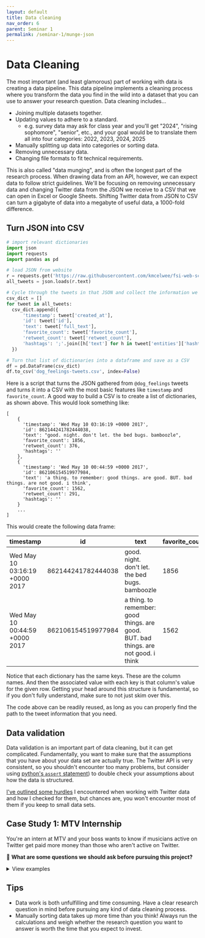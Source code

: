```yaml
---
layout: default
title: Data cleaning
nav_order: 6
parent: Seminar 1
permalink: /seminar-1/munge-json
---
```


# Data Cleaning

The most important (and least glamorous) part of working with data is creating
a data pipeline. This data pipeline implements a cleaning process where you transform
the data you find in the wild into a dataset that you can use to answer your
research question. Data cleaning includes...

* Joining multiple datasets together.
* Updating values to adhere to a standard. 
    * e.g. survey data may ask for class year and you'll get "2024", "rising sophomore", "senior", etc., 
        and your goal would be to translate them all into four categories: 2022, 2023, 2024, 2025
* Manually splitting up data into categories or sorting data.
* Removing unnecessary data.
* Changing file formats to fit technical requirements.

This is also called "data munging", and is often the longest
part of the research process. When drawing data from an API, however, 
we can expect data to follow strict guidelines. We'll be focusing on removing 
unnecessary data and changing Twitter data from the JSON we receive to a CSV
that we can open in Excel or Google Sheets. Shifting Twitter data from JSON to
CSV can turn a gigabyte of data into a megabyte of useful data, a 1000-fold 
difference.

## Turn JSON into CSV

```python
# import relevant dictionaries
import json
import requests
import pandas as pd

# load JSON from website
r = requests.get('https://raw.githubusercontent.com/kmcelwee/fsi-web-scraping-seminar/main/data/dog_feelings-tweets.json')
all_tweets = json.loads(r.text)

# Cycle through the tweets in that JSON and collect the information we care about
csv_dict = []
for tweet in all_tweets:
  csv_dict.append({
      'timestamp': tweet['created_at'],
      'id': tweet['id'],
      'text': tweet['full_text'],
      'favorite_count': tweet['favorite_count'],
      'retweet_count': tweet['retweet_count'],
      'hashtags': ';'.join([h['text'] for h in tweet['entities']['hashtags']])
  })

# Turn that list of dictionaries into a dataframe and save as a CSV
df = pd.DataFrame(csv_dict)
df.to_csv('dog_feelings-tweets.csv', index=False)
```

Here is a script that turns the JSON gathered from `@dog_feelings` tweets and turns it 
into a CSV with the most basic features like `timestamp` and `favorite_count`. A
good way to build a CSV is to create a list of dictionaries, as shown above. This
would look something like:

```
[
    {
      'timestamp': 'Wed May 10 03:16:19 +0000 2017',
      'id': 862144241782444038,
      'text': "good. night. don't let. the bed bugs. bamboozle",
      'favorite_count': 1856,
      'retweet_count': 376,
      'hashtags': ''
    },
    {
      'timestamp': 'Wed May 10 00:44:59 +0000 2017',  
      'id': 862106154519977984,
      'text': 'a thing. to remember: good things. are good. BUT. bad things. are not good. i think',
      'favorite_count': 1562,
      'retweet_count': 291,
      'hashtags': ''
    }
    ...
]
```

This would create the following data frame:

|timestamp                     |id                |text                                                                               |favorite_count|retweet_count|hashtags|
|------------------------------|------------------|-----------------------------------------------------------------------------------|--------------|-------------|--------|
|Wed May 10 03:16:19 +0000 2017|862144241782444038|good. night. don't let. the bed bugs. bamboozle                                    |1856          |376          |        |
|Wed May 10 00:44:59 +0000 2017|862106154519977984|a thing. to remember: good things. are good. BUT. bad things. are not good. i think|1562          |291          |        |

Notice that each dictionary has the same keys. These are the column names. And
then the associated value with each key is that column's value for the given row.
Getting your head around this structure is fundamental, so if you don't fully 
understand, make sure to not just skim over this.

The code above can be readily reused, as long as you can properly find the path
to the tweet information that you need.

## Data validation

Data validation is an important part of data cleaning, but it can get complicated.
Fundamentally, you want to make sure that the assumptions that you have about your
data set are actually true. The Twitter API is very consistent, so you shouldn't
encounter too many problems, but consider using 
[python's `assert` statement](https://stackoverflow.com/questions/5142418/what-is-the-use-of-assert-in-python))
to double check your assumptions about how the data is structured.

[I've outlined some hurdles](https://cdh.princeton.edu/updates/2021/03/19/mistakes-avoid-when-using-twitter-data-first-time/)
I encountered when working with Twitter data and how I checked for them, but 
chances are, you won't encounter most of them if you keep to small data sets.

## Case Study 1: MTV Internship

You're an intern at MTV and your boss wants to know if
musicians active on Twitter get paid more money than those who aren't active on
Twitter.

🎤 **What are some questions we should ask before pursuing this project?**

<details>
    <summary><a class="btn btn-green">View examples</a></summary>
<ul>
<li>How will we consider artists that aren't on Twitter?</li>
<li>What list of musicians should we consider?</li>
<li>How will I get financial data for all the artists?</li>
<li>Are different genders equally likely to be on Twitter? And what are the gender pay
    disparities in the music industry?</li>
<li>How do we define "active on Twitter"? One tweet a week? A month?</li>
<li>We'll have to manually tie artists to their Twitter accounts. How long will
    that take?</li>
<li>How might outliers distort our calculation? The entertainment industry follows
    the power law, meaning a small number of people make a majority of the money.
    If Beyonce, who doesn't tweet as much, commands 10x the money of Cardi B who 
    tweets a lot, how that one data point skew our numbers?</li>
</ul>
</details>

## Tips

* Data work is both unfulfilling and time consuming. Have a clear research question
    in mind before pursuing any kind of data cleaning process.
* Manually sorting data takes up more time than you think! Always run the calculations
    and weigh whether the research question you want to answer is worth the 
    time that you expect to invest.
